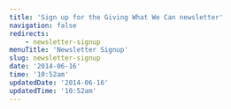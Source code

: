 ```yaml
---
title: 'Sign up for the Giving What We Can newsletter'
navigation: false
redirects:
    - newsletter-signup
menuTitle: 'Newsletter Signup'
slug: newsletter-signup
date: '2014-06-16'
time: '10:52am'
updatedDate: '2014-06-16'
updatedTime: '10:52am'
---
```

